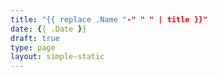 ```yaml
---
title: "{{ replace .Name "-" " " | title }}"
date: {{ .Date }}
draft: true
type: page
layout: simple-static
---
```


